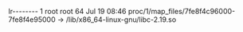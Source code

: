 lr-------- 1 root root 64 Jul 19 08:46 proc/1/map_files/7fe8f4c96000-7fe8f4e95000 -> /lib/x86_64-linux-gnu/libc-2.19.so
